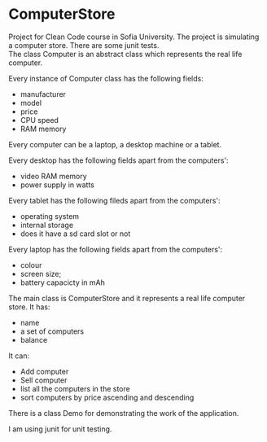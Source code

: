 # ComputerStore
Project for Clean Code course in Sofia University. The project is simulating a computer store. There are some junit tests.  
The class Computer is an abstract class which represents the real life computer.  

Every instance of Computer class has the following fields:
- manufacturer
- model
- price
- CPU speed
- RAM memory  

Every computer can be a laptop, a desktop machine or a tablet.

Every desktop has the following fields apart from the computers':
- video RAM memory
- power supply in watts

Every tablet has the following fileds apart from the computers':
- operating system 
- internal storage
- does it have a sd card slot or not

Every laptop has the following fields apart from the computers':
- colour
- screen size;
- battery capacicty in mAh

The main class is ComputerStore and it represents a real life computer store.
It has:
- name
- a set of computers
- balance  

It can:
- Add computer
- Sell computer
- list all the computers in the store
- sort computers by price ascending and descending

There is a class Demo for demonstrating the work of the application.

I am using junit for unit testing.
